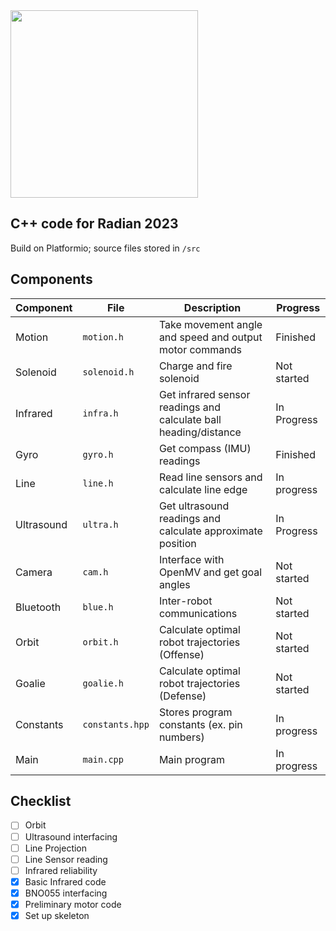 <img src=https://user-images.githubusercontent.com/30610197/219515089-ddc62347-1ecf-4351-8793-f94fc709403c.png width=300>

## C++ code for Radian 2023

Build on Platformio; source files stored in `/src`

## Components
| Component | File | Description | Progress |
|-|-|-|-|
| Motion | `motion.h` | Take movement angle and speed and output motor commands | Finished |
| Solenoid | `solenoid.h` | Charge and fire solenoid | Not started |
| Infrared | `infra.h` | Get infrared sensor readings and calculate ball heading/distance | In Progress |
| Gyro | `gyro.h` | Get compass (IMU) readings | Finished |
| Line | `line.h` | Read line sensors and calculate line edge | In progress |
| Ultrasound | `ultra.h` | Get ultrasound readings and calculate approximate position | In Progress |
| Camera | `cam.h` | Interface with OpenMV and get goal angles | Not started |
| Bluetooth | `blue.h` | Inter-robot communications | Not started
| Orbit | `orbit.h` | Calculate optimal robot trajectories (Offense) | Not started |
| Goalie | `goalie.h` | Calculate optimal robot trajectories (Defense) | Not started |
| Constants | `constants.hpp` | Stores program constants (ex. pin numbers) | In progress |
| Main | `main.cpp` | Main program | In progress |

## Checklist
- [ ] Orbit
- [ ] Ultrasound interfacing
- [ ] Line Projection
- [ ] Line Sensor reading
- [ ] Infrared reliability
- [x] Basic Infrared code
- [x] BNO055 interfacing
- [x] Preliminary motor code
- [x] Set up skeleton